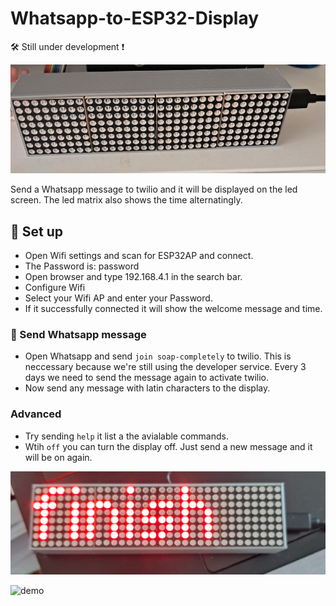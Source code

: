 # Whatsapp-to-ESP32-Display

:hammer_and_wrench: Still under development :heavy_exclamation_mark:

![blank screen](images/blank_screen.png)

Send a Whatsapp message to twilio and it will be displayed on the led screen. The led matrix also shows the time alternatingly.

## :rocket: Set up

- Open Wifi settings and scan for ESP32AP and connect.
- The Password is: password
- Open browser and type 192.168.4.1 in the search bar.
- Configure Wifi
- Select your Wifi AP and enter your Password.
- If it successfully connected it will show the welcome message and time.

### :page_facing_up: Send Whatsapp message
- Open Whatsapp and send `join soap-completely` to twilio. This is neccessary because we're still using the developer service. Every 3 days we need to send the message again to activate twilio.
- Now send any message with latin characters to the display.

### Advanced
- Try sending `help` it list a the avialable commands.
- Wtih `off` you can turn the display off. Just send a new message and it will be on again.

![finish](images/finish.png)

![demo](images/demo.gif)

